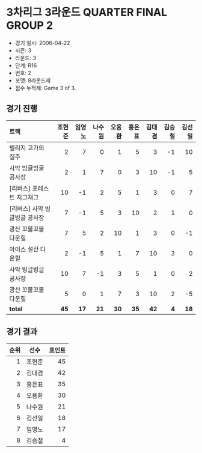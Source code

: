 # 3차리그 3라운드 QUARTER FINAL GROUP 2

- 경기 일시: 2006-04-22
- 시즌: 3
- 라운드: 3
- 단계: R16
- 번호: 2
- 포맷: 8라운드제
- 점수 누적제: Game 3 of 3.





## 경기 진행

| 트랙 | 조현준 | 임영노 | 나수원 | 오용환 | 홍은표 | 김대겸 | 김승철 | 김선일 |
|:---|---:|---:|---:|---:|---:|---:|---:|---:|
| 빌리지 고가의 질주 | 2 | 7 | 0 | 1 | 5 | 3 | -1 | 10 |
| 사막 빙글빙글 공사장 | 2 | 1 | 7 | 0 | 3 | 10 | -1 | 5 |
| [리버스] 포레스트 지그재그 | 10 | -1 | 2 | 5 | 1 | 3 | 0 | 7 |
| [리버스] 사막 빙글빙글 공사장 | 7 | -1 | 5 | 3 | 10 | 2 | 1 | 0 |
| 광산 꼬불꼬불 다운힐 | 7 | 5 | 2 | 10 | 1 | 3 | 0 | -1 |
| 아이스 설산 다운힐 | 2 | -1 | 5 | 1 | 7 | 10 | 3 | 0 |
| 사막 빙글빙글 공사장 | 10 | 7 | -1 | 3 | 5 | 1 | 0 | 2 |
| 광산 꼬불꼬불 다운힐 | 5 | 0 | 1 | 7 | 3 | 10 | 2 | -5 |
| __total__ | __45__ | __17__ | __21__ | __30__ | __35__ | __42__ | __4__ | __18__ |




## 경기 결과

| 순위 | 선수 | 포인트 |
|---:|:---:|---:|
| 1 | 조현준 | 45 |
| 2 | 김대겸 | 42 |
| 3 | 홍은표 | 35 |
| 4 | 오용환 | 30 |
| 5 | 나수원 | 21 |
| 6 | 김선일 | 18 |
| 7 | 임영노 | 17 |
| 8 | 김승철 | 4 |

